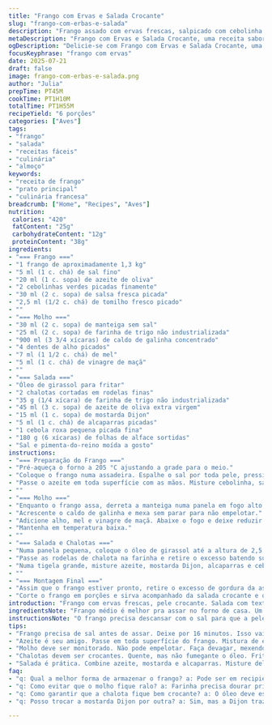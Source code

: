 ```yaml
---
title: "Frango com Ervas e Salada Crocante"
slug: "frango-com-erbas-e-salada"
description: "Frango assado com ervas frescas, salpicado com cebolinha e tomilho no lugar do alecrim. Molho feito com manteiga, farinha, caldo de galinha, alho, mel e vinagre de maçã substituindo o vinagre de vinho branco. Salada com alface, chalotas fritas, mostarda Dijon no lugar da mostarda à antiga, cebola roxa picada, alcaparras, e tempero clássico. Fritura rápida para a chalota ficar crocante. Temperos intensos. Texturas que contrastam. Tempo ajustado para forno, molho engrossando mais rápido. Receita para 6 porções."
metaDescription: "Frango com Ervas e Salada Crocante, uma receita saborosa que combina frango assado e salada refrescante. Sabor intenso e texturas contrastantes."
ogDescription: "Delicie-se com Frango com Ervas e Salada Crocante, uma união perfeita de ingredientes frescos e técnicas simples. Sabor que encanta."
focusKeyphrase: "frango com ervas"
date: 2025-07-21
draft: false
image: frango-com-erbas-e-salada.png
author: "Julia"
prepTime: PT45M
cookTime: PT1H10M
totalTime: PT1H55M
recipeYield: "6 porções"
categories: ["Aves"]
tags:
- "frango"
- "salada"
- "receitas fáceis"
- "culinária"
- "almoço"
keywords:
- "receita de frango"
- "prato principal"
- "culinária francesa"
breadcrumb: ["Home", "Recipes", "Aves"]
nutrition: 
 calories: "420"
 fatContent: "25g"
 carbohydrateContent: "12g"
 proteinContent: "38g"
ingredients:
- "=== Frango ==="
- "1 frango de aproximadamente 1,3 kg"
- "5 ml (1 c. chá) de sal fino"
- "20 ml (1 c. sopa) de azeite de oliva"
- "2 cebolinhas verdes picadas finamente"
- "30 ml (2 c. sopa) de salsa fresca picada"
- "2,5 ml (1/2 c. chá) de tomilho fresco picado"
- ""
- "=== Molho ==="
- "30 ml (2 c. sopa) de manteiga sem sal"
- "25 ml (2 c. sopa) de farinha de trigo não industrializada"
- "900 ml (3 3/4 xícaras) de caldo de galinha concentrado"
- "4 dentes de alho picados"
- "7 ml (1 1/2 c. chá) de mel"
- "5 ml (1 c. chá) de vinagre de maçã"
- ""
- "=== Salada ==="
- "Óleo de girassol para fritar"
- "2 chalotas cortadas em rodelas finas"
- "35 g (1/4 xícara) de farinha de trigo não industrializada"
- "45 ml (3 c. sopa) de azeite de oliva extra virgem"
- "15 ml (1 c. sopa) de mostarda Dijon"
- "5 ml (1 c. chá) de alcaparras picadas"
- "1 cebola roxa pequena picada fina"
- "180 g (6 xícaras) de folhas de alface sortidas"
- "Sal e pimenta-do-reino moída a gosto"
instructions:
- "=== Preparação do Frango ==="
- "Pré-aqueça o forno a 205 °C ajustando a grade para o meio."
- "Coloque o frango numa assadeira. Espalhe o sal por toda pele, pressionando, especialmente nas coxas e peitos. Deixe descansar por 16 minutos para absorver."
- "Passe o azeite em toda superfície com as mãos. Misture cebolinha, salsa e tomilho. Passe essa mistura sobre o frango. Tempere com pimenta-do-reino. Leve ao forno por cerca de 1 hora e 10 minutos ou até a temperatura interna atingir 79 °C no osso da coxa."
- ""
- "=== Molho ==="
- "Enquanto o frango assa, derreta a manteiga numa panela em fogo alto. Junte a farinha e mexa sempre até ganhar cor dourada leve, quase âmbar."
- "Acrescente o caldo de galinha e mexa sem parar para não empelotar."
- "Adicione alho, mel e vinagre de maçã. Abaixe o fogo e deixe reduzir sem parar de mexer por 25 minutos, até engrossar. Tempere com sal e pimenta a gosto."
- "Mantenha em temperatura baixa."
- ""
- "=== Salada e Chalotas ==="
- "Numa panela pequena, coloque o óleo de girassol até a altura de 2,5 cm e aqueça até 180 °C."
- "Passe as rodelas de chalota na farinha e retire o excesso batendo suavemente. Frite até dourar e ficar crocante, cerca de 2 minutos. Tire para papel absorvente e tempere com sal e pimenta do reino. Reserve."
- "Numa tigela grande, misture azeite, mostarda Dijon, alcaparras e cebola roxa. Tempere com pitada de sal e pimenta. Acrescente as folhas de alface e as chalotas fritas, misturando delicadamente para não murchar."
- ""
- "=== Montagem Final ==="
- "Assim que o frango estiver pronto, retire o excesso de gordura da assadeira com uma colher e junte ao molho para intensificar o sabor."
- "Corte o frango em porções e sirva acompanhado da salada crocante e o molho quente."
introduction: "Frango com ervas frescas, pele crocante. Salada com textura e sabor fortes, chalotas fritas, mostarda Dijon e alcaparras. Molho que combina manteiga e caldo de galinha, toque de mel e vinagre de maçã. Tropas brigando pelo prato. Cebolas verdes no frango, cebola roxa na salada. Assar frango no ponto, suculento. Chalotas em farinha superfina, estalar no óleo quente. Molho engrossando devagar, aroma subindo. Prato clássico com truques simples e ajustes para sabor do Brasil. Tempo contado, atenção na cozinha. Não tem segredo, só jeito. Fácil errar no sal ou fritura, mas se acertar, elogios garantidos. Receita para reunião tranquila, comida que junta. Prato principal, quarta-feira, almoço rápido ou domingo especial. Saudável, sem alergênicos. Ajustes para toque nacional, familiar. Cheiro de casa, sabor de festa."
ingredientsNote: "Frango médio é melhor pra assar no forno de casa. Um pouco menos pesado que os 1,8 kg originais, para garantir cozimento uniforme e pele mais crocante. O sal é reduzido para controlar o salgado; azeite de oliva extra virgem traz aroma e hidratação à pele. Troquei o alecrim pelo tomilho fresco para um aroma mais leve e menos resinento, combinando com a salsa fresca. No molho, a farinha é levemente aumentada para espessar mais rápido e o fundo de veau substituído por caldo de galinha caseiro — mais fácil de achar aqui. Vinagre de maçã dá um toque mais adocicado e menos ácido que o vinho. Na salada, substiti a mostarda à antiga pela Dijon, mais comum no Brasil, que junta cremosidade e um toque levemente picante. As chalotas fritas estão envoltas em menos farinha, facilitando a crocância sem empapar. O óleo de girassol é mais neutro para fritar sem alterar aroma. Cebola roxa no lugar da cebola verde acrescenta crocância e cor na salada. Alface, a gosto, dica usar variedades que aguentem mistura e mantenham crocância, tipo mimosa ou americana. Sal e pimenta a gosto, claro, mas cuidado pra não exagerar com os dois. Tudo pensado para facilitar aí na cozinha e garantir sabor intenso e textura envolvente."
instructionsNote: "O frango precisa descansar com o sal para que a pele absorva e fique crocante depois. Não pule essa etapa. Depois do tempero com azeite e ervas, atenção para não exagerar na quantidade, o objetivo é ressaltar o sabor natural, não cobrir. No forno, temperatura mais alta inicial e tempo ligeiramente reduzido para evitar ressecamento, fique de olho. Para o molho, a farinha deve ser dourada devagar e mexida sem parar para não queimar — fique perto. A adição do caldo precisa ser feita aos poucos, mexendo para evitar grumos. No final, o mel e o vinagre trouxeram equilíbrio, então ajuste sal e pimenta no fim. Para fritar as chalotas, óleo deve estar quente, mas não fumegando para não queimar a farinha. A chalota frita deve estar dourada mas não preta, para garantir crocância e sabor adocicado. Use papel toalha para escorrer o excesso de óleo e sempre tempere imediatamente. A salada deve ser misturada delicadamente para não murchar a alface e preservar as texturas. O molho só deve ser incorporado depois que o frango estiver pronto e seu caldo recolhido para evitar gordura excessiva. Sirva imediatamente para manter crocância e temperatura do prato. Essa sequência garante equilíbrio, sabor e apresentação sem complicar demais."
tips:
- "Frango precisa de sal antes de assar. Deixe por 16 minutos. Isso vai ajudar a pele a ficar crocante. Sal é essencial. Sem exagerar. Equilíbrio."
- "Azeite é seu amigo. Passe em toda superfície do frango. Mistura de ervas frescas aromatiza. Cuidado com a quantidade. Quer ressaltar o sabor."
- "Molho deve ser monitorado. Não pode empelotar. Faça devagar, mexendo sem parar. Farinha queima fácil. Adicionar caldo aos poucos. Garanta espessura."
- "Chalotas devem ser crocantes. Quente, mas não fumegante o óleo. Frite rapidamente. Apenas 2 minutos. Papel toalha para retirar excesso. Temperar ao sair do óleo."
- "Salada é prática. Combine azeite, mostarda e alcaparras. Misture delicadamente. Não amasse a alface. Folhas crocantes são essenciais. Textura é fundamental."
faq:
- "q: Qual a melhor forma de armazenar o frango? a: Pode ser em recipiente hermético. Geladeira por até 3 dias. Ou congele se não usar rápido."
- "q: Como evitar que o molho fique ralo? a: Farinha precisa dourar primeiro. Mexa sempre para não grudar. Ajuste no final com sal e pimenta."
- "q: Como garantir que a chalota fique bem crocante? a: O óleo deve estar na temperatura certa. Frite rápido. E retire o excesso de óleo imediatamente."
- "q: Posso trocar a mostarda Dijon por outra? a: Sim, mas a Dijon traz picância e cremosidade. Outras mostardas podem mudar sabor. Mas use o que tiver."

---
```


